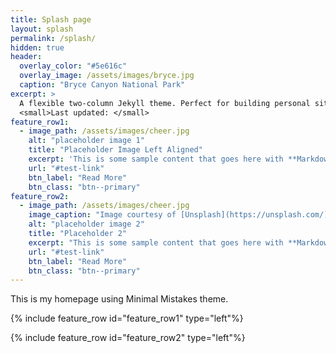 ```yaml
---
title: Splash page
layout: splash
permalink: /splash/
hidden: true
header: 
  overlay_color: "#5e616c"
  overlay_image: /assets/images/bryce.jpg
  caption: "Bryce Canyon National Park"
excerpt: >
  A flexible two-column Jekyll theme. Perfect for building personal sites, blogs, and portfolios.<br />
  <small>Last updated: </small>
feature_row1:
  - image_path: /assets/images/cheer.jpg
    alt: "placeholder image 1"
    title: "Placeholder Image Left Aligned"
    excerpt: 'This is some sample content that goes here with **Markdown** formatting. Left aligned with `type="left"`'
    url: "#test-link"
    btn_label: "Read More"
    btn_class: "btn--primary"
feature_row2:
  - image_path: /assets/images/cheer.jpg
    image_caption: "Image courtesy of [Unsplash](https://unsplash.com/)"
    alt: "placeholder image 2"
    title: "Placeholder 2"
    excerpt: "This is some sample content that goes here with **Markdown** formatting."
    url: "#test-link"
    btn_label: "Read More"
    btn_class: "btn--primary"
---
```


This is my homepage using Minimal Mistakes theme.

{% include feature_row id="feature_row1" type="left"%}

{% include feature_row id="feature_row2" type="left"%}

